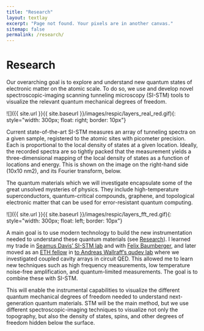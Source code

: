 ```yaml
---
title: "Research"
layout: textlay
excerpt: "Page not found. Your pixels are in another canvas."
sitemap: false
permalink: /research/
---
```


# Research

Our overarching goal is to explore and understand new quantum states of electronic matter on the atomic scale. To do so, we use and develop novel spectroscopic-imaging scanning tunneling microscopy (SI-STM) tools to visualize the relevant quantum mechanical degrees of freedom.

 
![]({{ site.url }}{{ site.baseurl }}/images/respic/layers_real_red.gif){: style="width: 300px; float: right; border: 10px"}

Current state-of-the-art SI-STM measures an array of tunneling spectra on a given sample, registered to the atomic sites with picometer precision. Each is proportional to the local density of states at a given location. Ideally, the recorded spectra are so tightly packed that the measurement yields a three-dimensional mapping of the local density of states as a function of locations and energy. This is shown on the image on the right-hand side (10x10 nm2), and its Fourier transform, below.



The quantum materials which we will investigate encapsulate some of the great unsolved mysteries of physics. They include high-temperature superconductors, quantum-critical compounds, graphene, and topological electronic matter that can be used for error-resistant quantum computing.

![]({{ site.url }}{{ site.baseurl }}/images/respic/layers_fft_red.gif){: style="width: 300px; float: left; border: 10px"}




A main goal is to use modern technology to build the new instrumentation needed to understand these quantum materials (see [Research](https://www.physics.leidenuniv.nl/allan/research)). I learned my trade in [Seamus Davis’ SI-STM lab](http://davisgroup.lassp.cornell.edu/) and with [Felix Baumberger](http://dpmc.unige.ch/gr_baumberger/index.html), and later moved as an [ETH fellow](http://www.ethfellows.ethz.ch/) in [to Andreas Wallraff’s qudev lab](http://www.qudev.ethz.ch/) where we investigated coupled cavity arrays in circuit QED. This allowed me to learn new techniques such as high frequency measurements, low temperature noise-free amplification, and quantum-limited measurements. The goal is to combine these with SI-STM.

This will enable the instrumental capabilities to visualize the different quantum mechanical degrees of freedom needed to understand next-generation quantum materials. STM will be the main method, but we use different spectroscopic-imaging techniques to visualize not only the topography, but also the density of states, spins, and other degrees of freedom hidden below the surface.
